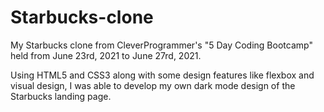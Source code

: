 # Starbucks-clone

My Starbucks clone from CleverProgrammer's "5 Day Coding Bootcamp" held from June 23rd, 2021 to June 27rd, 2021.

Using HTML5 and CSS3 along with some design features like flexbox and visual design, I was able to develop my own dark mode design of the Starbucks landing page.
